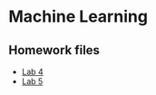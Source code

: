 # Machine Learning

## Homework files

- [Lab 4](./Lab4/hw/hw-047Clustering_Exercises.ipynb)
- [Lab 5](./Lab5/hw/hw-055Decision_trees_Exercises.ipynb)
